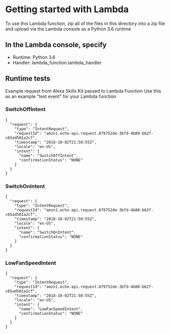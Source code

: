 # Getting started with Lambda

To use this Lambda function, zip all of the files in this directory
into a zip file and upload via the Lambda console as a Python 3.6 runtime

## In the Lambda console, specify 
* Runtime: Python 3.6
* Handler: lambda_function.lambda_handler


## Runtime tests
Example request from Alexa Skills Kit passed to Lambda Function
Use this as an example "test event" for your Lambda function

### SwitchOffIntent
```
{
  "request": {
    "type": "IntentRequest",
    "requestId": "amzn1.echo-api.request.879752de-3bfd-4b80-b62f-c65ad501a2cf",
    "timestamp": "2018-10-02T21:50:55Z",
    "locale": "en-US",
    "intent": {
      "name": "SwitchOffIntent",
      "confirmationStatus": "NONE"
    }
  }
}
```

### SwitchOnIntent
```
{
  "request": {
    "type": "IntentRequest",
    "requestId": "amzn1.echo-api.request.879752de-3bfd-4b80-b62f-c65ad501a2cf",
    "timestamp": "2018-10-02T21:50:55Z",
    "locale": "en-US",
    "intent": {
      "name": "SwitchOnIntent",
      "confirmationStatus": "NONE"
    }
  }
}
```

### LowFanSpeedIntent
```
{
  "request": {
    "type": "IntentRequest",
    "requestId": "amzn1.echo-api.request.879752de-3bfd-4b80-b62f-c65ad501a2cf",
    "timestamp": "2018-10-02T21:50:55Z",
    "locale": "en-US",
    "intent": {
      "name": "LowFanSpeedIntent",
      "confirmationStatus": "NONE"
    }
  }
}
```



